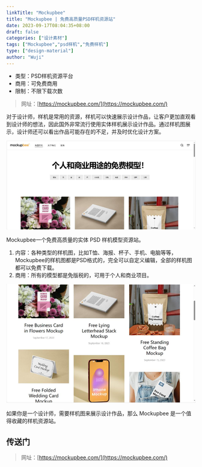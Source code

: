```yaml
---
linkTitle: "Mockupbee"
title: "Mockupbee | 免费高质量PSD样机资源站"
date: 2023-09-17T08:04:35+08:00
draft: false
categories: ["设计素材"]
tags: ["Mockupbee","psd样机","免费样机"]
type: ["design-material"]
author: "Wuji"
---
```

<!--more-->

+ 类型：PSD样机资源平台
+ 商用：可免费商用
+ 限制：不限下载次数

> 网址：[https://mockupbee.com/](https://mockupbee.com/)


对于设计师，样机是常用的资源，样机可以快速展示设计作品，让客户更加直观看到设计师的想法，因此国外非常流行使用实体样机展示设计作品。通过样机图展示，设计师还可以看出作品可能存在的不足，并及时优化设计方案。

![](img/mockupbee01.jpg)
 
Mockupbee一个免费高质量的实体 PSD 样机模型资源站。
1. 内容：各种类型的样机图，比如T恤、海报、杯子、手机、电脑等等，Mockupbee的样机图都是PSD格式的，完全可以自定义编辑，全部的样机图都可以免费下载。
2. 商用：所有的模型都是免版税的，可用于个人和商业项目。

![](img/mockupbee02.jpg)

 如果你是一个设计师，需要样机图来展示设计作品，那么 Mockupbee 是一个值得收藏的样机资源站。

## 传送门

> 网址：[https://mockupbee.com/](https://mockupbee.com/)